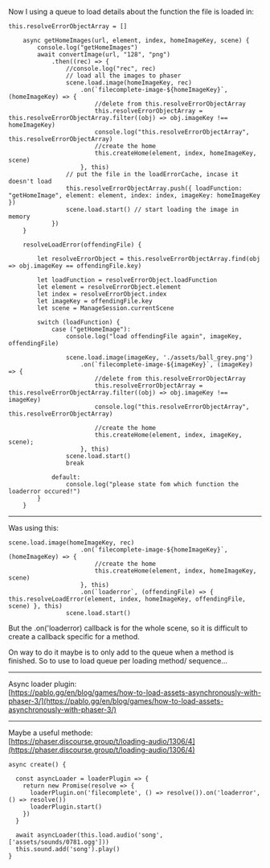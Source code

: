 Now I using a queue to load details about the function the file is loaded in:

```
this.resolveErrorObjectArray = []

    async getHomeImages(url, element, index, homeImageKey, scene) {
        console.log("getHomeImages")
        await convertImage(url, "128", "png")
            .then((rec) => {
                //console.log("rec", rec)
                // load all the images to phaser
                scene.load.image(homeImageKey, rec)
                    .on(`filecomplete-image-${homeImageKey}`, (homeImageKey) => {
                        //delete from this.resolveErrorObjectArray
                        this.resolveErrorObjectArray = this.resolveErrorObjectArray.filter((obj) => obj.imageKey !== homeImageKey)
                        console.log("this.resolveErrorObjectArray", this.resolveErrorObjectArray)
                        //create the home
                        this.createHome(element, index, homeImageKey, scene)
                    }, this)
                // put the file in the loadErrorCache, incase it doesn't load
                this.resolveErrorObjectArray.push({ loadFunction: "getHomeImage", element: element, index: index, imageKey: homeImageKey })
                scene.load.start() // start loading the image in memory
            })
    }

    resolveLoadError(offendingFile) {

        let resolveErrorObject = this.resolveErrorObjectArray.find(obj => obj.imageKey == offendingFile.key)

        let loadFunction = resolveErrorObject.loadFunction
        let element = resolveErrorObject.element
        let index = resolveErrorObject.index
        let imageKey = offendingFile.key
        let scene = ManageSession.currentScene

        switch (loadFunction) {
            case ("getHomeImage"):
                console.log("load offendingFile again", imageKey, offendingFile)

                scene.load.image(imageKey, './assets/ball_grey.png')
                    .on(`filecomplete-image-${imageKey}`, (imageKey) => {
                        //delete from this.resolveErrorObjectArray
                        this.resolveErrorObjectArray = this.resolveErrorObjectArray.filter((obj) => obj.imageKey !== imageKey)
                        console.log("this.resolveErrorObjectArray", this.resolveErrorObjectArray)

                        //create the home
                        this.createHome(element, index, imageKey, scene);
                    }, this)
                scene.load.start()
                break

            default:
                console.log("please state fom which function the loaderror occured!")
        }
    }
```

---

Was using this:

```
scene.load.image(homeImageKey, rec)
                    .on(`filecomplete-image-${homeImageKey}`, (homeImageKey) => {
                        //create the home
                        this.createHome(element, index, homeImageKey, scene)
                    }, this)
                    .on(`loaderror`, (offendingFile) => { this.resolveLoadError(element, index, homeImageKey, offendingFile, scene) }, this)
                scene.load.start()
```

But the .on('loaderror) callback is for the whole scene, so it is difficult to create a callback specific for a method.

On way to do it maybe is to only add to the queue when a method is finished. So to use to load queue per loading method/ sequence...

---

Async loader plugin:  
[https://pablo.gg/en/blog/games/how-to-load-assets-asynchronously-with-phaser-3/](https://pablo.gg/en/blog/games/how-to-load-assets-asynchronously-with-phaser-3/)

---

Maybe a useful methode:  
[https://phaser.discourse.group/t/loading-audio/1306/4](https://phaser.discourse.group/t/loading-audio/1306/4)

```
async create() {

  const asyncLoader = loaderPlugin => {
    return new Promise(resolve => {
      loaderPlugin.on('filecomplete', () => resolve()).on('loaderror', () => resolve())
      loaderPlugin.start()
    })
  }

  await asyncLoader(this.load.audio('song', ['assets/sounds/0781.ogg']))
  this.sound.add('song').play()
}
```
